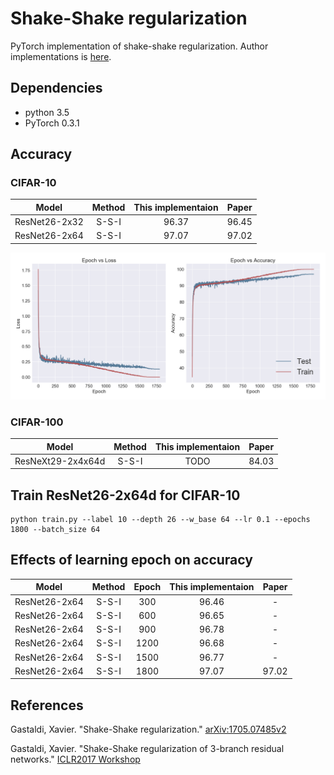 # Shake-Shake regularization
PyTorch implementation of shake-shake regularization.
Author implementations is [here](https://github.com/xgastaldi/shake-shake).

## Dependencies
- python 3.5
- PyTorch 0.3.1

## Accuracy

### CIFAR-10
|Model|Method|This implementaion |Paper|
|:---:|:---:|:---:|:---:|
|ResNet26-2x32|S-S-I|96.37|96.45|
|ResNet26-2x64|S-S-I|97.07|97.02|

![CIFAR-10](checkpoint/cifar10.png)

### CIFAR-100
|Model|Method|This implementaion |Paper|
|:---:|:---:|:---:|:---:|
|ResNeXt29-2x4x64d|S-S-I|TODO|84.03|

## Train ResNet26-2x64d for CIFAR-10
```
python train.py --label 10 --depth 26 --w_base 64 --lr 0.1 --epochs 1800 --batch_size 64
```

## Effects of learning epoch on accuracy
|Model|Method|Epoch|This implementaion |Paper|
|:---:|:---:|:---:|:---:|:---:|
|ResNet26-2x64|S-S-I|300|96.46|-|
|ResNet26-2x64|S-S-I|600|96.65|-|
|ResNet26-2x64|S-S-I|900|96.78|-|
|ResNet26-2x64|S-S-I|1200|96.68|-|
|ResNet26-2x64|S-S-I|1500|96.77|-|
|ResNet26-2x64|S-S-I|1800|97.07|97.02|

## References
Gastaldi, Xavier. "Shake-Shake regularization."
[arXiv:1705.07485v2](https://arxiv.org/abs/1705.07485)

Gastaldi, Xavier. "Shake-Shake regularization of 3-branch residual networks."
[ICLR2017 Workshop](https://openreview.net/forum?id=HkO-PCmYl)
